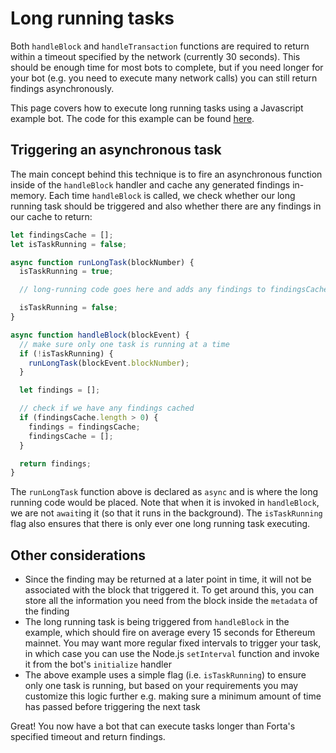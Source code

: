 # Long running tasks

Both `handleBlock` and `handleTransaction` functions are required to return within a timeout specified by the network (currently 30 seconds). This should be enough time for most bots to complete, but if you need longer for your bot (e.g. you need to execute many network calls) you can still return findings asynchronously.

This page covers how to execute long running tasks using a Javascript example bot. The code for this example can be found [here](https://github.com/forta-protocol/forta-agent-examples/tree/master/long-running-task-js).

## Triggering an asynchronous task

The main concept behind this technique is to fire an asynchronous function inside of the `handleBlock` handler and cache any generated findings in-memory. Each time `handleBlock` is called, we check whether our long running task should be triggered and also whether there are any findings in our cache to return:

```javascript
let findingsCache = [];
let isTaskRunning = false;

async function runLongTask(blockNumber) {
  isTaskRunning = true;

  // long-running code goes here and adds any findings to findingsCache

  isTaskRunning = false;
}

async function handleBlock(blockEvent) {
  // make sure only one task is running at a time
  if (!isTaskRunning) {
    runLongTask(blockEvent.blockNumber);
  }

  let findings = [];

  // check if we have any findings cached
  if (findingsCache.length > 0) {
    findings = findingsCache;
    findingsCache = [];
  }

  return findings;
}
```

The `runLongTask` function above is declared as `async` and is where the long running code would be placed. Note that when it is invoked in `handleBlock`, we are not `await`ing it (so that it runs in the background). The `isTaskRunning` flag also ensures that there is only ever one long running task executing.

## Other considerations

- Since the finding may be returned at a later point in time, it will not be associated with the block that triggered it. To get around this, you can store all the information you need from the block inside the `metadata` of the finding
- The long running task is being triggered from `handleBlock` in the example, which should fire on average every 15 seconds for Ethereum mainnet. You may want more regular fixed intervals to trigger your task, in which case you can use the Node.js `setInterval` function and invoke it from the bot's `initialize` handler
- The above example uses a simple flag (i.e. `isTaskRunning`) to ensure only one task is running, but based on your requirements you may customize this logic further e.g. making sure a minimum amount of time has passed before triggering the next task

Great! You now have a bot that can execute tasks longer than Forta's specified timeout and return findings.

